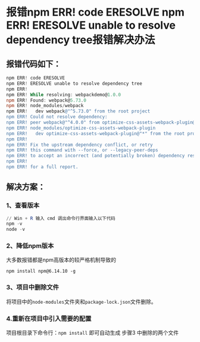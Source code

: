 # 报错npm ERR! code ERESOLVE npm ERR! ERESOLVE unable to resolve dependency tree报错解决办法

## 报错代码如下：

```powershell
npm ERR! code ERESOLVE
npm ERR! ERESOLVE unable to resolve dependency tree
npm ERR!
npm ERR! While resolving: webpackdemo@1.0.0
npm ERR! Found: webpack@5.73.0
npm ERR! node_modules/webpack
npm ERR!   dev webpack@"^5.73.0" from the root project
npm ERR! Could not resolve dependency:
npm ERR! peer webpack@"^4.0.0" from optimize-css-assets-webpack-plugin@6.0.1
npm ERR! node_modules/optimize-css-assets-webpack-plugin
npm ERR!   dev optimize-css-assets-webpack-plugin@"*" from the root project
npm ERR!
npm ERR! Fix the upstream dependency conflict, or retry
npm ERR! this command with --force, or --legacy-peer-deps
npm ERR! to accept an incorrect (and potentially broken) dependency resolution.
npm ERR!
npm ERR! for a full report.
```

## 解决方案：

### 1、查看版本

```powershell
// Win + R 输入 cmd 调出命令行界面输入以下代码
npm -v
node -v
```

### 2、降低npm版本

大多数报错都是npm高版本的较严格机制导致的

```
npm install npm@6.14.10 -g
```

### 3、项目中删除文件

将项目中的`node-modules`文件夹和`package-lock.json`文件删除。

### 4.重新在项目中引入需要的配置

项目根目录下命令行：`npm install`
即可自动生成 步骤3 中删除的两个文件